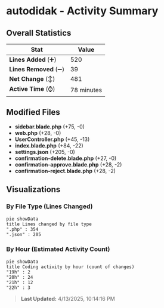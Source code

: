 # autodidak - Activity Summary 

## Overall Statistics

| Stat                   | Value                                                             |
| ---------------------- | ----------------------------------------------------------------- |
| **Lines Added** (➕)   | 520                                          |
| **Lines Removed** (➖) | 39                                        |
| **Net Change** (↕)    | 481                |
| **Active Time** (⌚)   | 78 minutes |


## Modified Files
- **sidebar.blade.php** (+75, -0)
- **web.php** (+28, -0)
- **UserController.php** (+45, -13)
- **index.blade.php** (+84, -22)
- **settings.json** (+205, -0)
- **confirmation-delete.blade.php** (+27, -0)
- **confirmation-approve.blade.php** (+28, -2)
- **confirmation-reject.blade.php** (+28, -2)

## Visualizations

### By File Type (Lines Changed)

```mermaid
pie showData
title Lines changed by file type
".php" : 354
".json" : 205
```

### By Hour (Estimated Activity Count)

```mermaid
pie showData
title Coding activity by hour (count of changes)
"19h" : 2
"20h" : 24
"21h" : 12
"22h" : 3
```


> **Last Updated:** 4/13/2025, 10:14:16 PM
